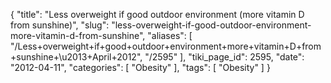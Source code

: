 {
    "title": "Less overweight if good outdoor environment (more vitamin D from sunshine)",
    "slug": "less-overweight-if-good-outdoor-environment-more-vitamin-d-from-sunshine",
    "aliases": [
        "/Less+overweight+if+good+outdoor+environment+more+vitamin+D+from+sunshine+\u2013+April+2012",
        "/2595"
    ],
    "tiki_page_id": 2595,
    "date": "2012-04-11",
    "categories": [
        "Obesity"
    ],
    "tags": [
        "Obesity"
    ]
}